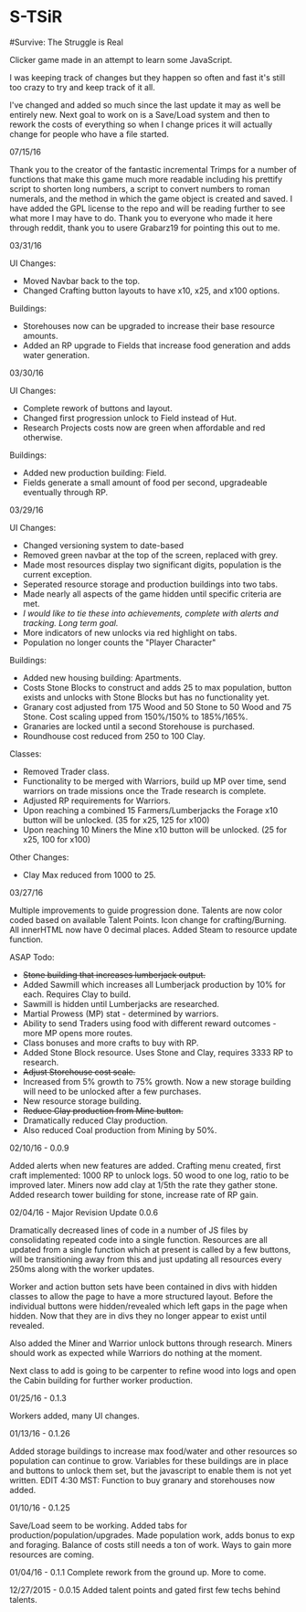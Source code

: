 # S-TSiR
#Survive: The Struggle is Real

Clicker game made in an attempt to learn some JavaScript.

I was keeping track of changes but they happen so often and fast it's still too crazy to try and keep track of it all.

I've changed and added so much since the last update it may as well be entirely new. Next goal to work on is a Save/Load system and then to rework the costs of everything so when I change prices it will actually change for people who have a file started.

07/15/16

Thank you to the creator of the fantastic incremental Trimps for a number of functions that make this game much more readable including his prettify script to shorten long numbers, a script to convert numbers to roman numerals, and the method in which the game object is created and saved. I have added the GPL license to the repo and will be reading further to see what more I may have to do. Thank you to everyone who made it here through reddit, thank you to usere Grabarz19 for pointing this out to me.

03/31/16

UI Changes:
* Moved Navbar back to the top.
* Changed Crafting button layouts to have x10, x25, and x100 options.

Buildings:
* Storehouses now can be upgraded to increase their base resource amounts.
* Added an RP upgrade to Fields that increase food generation and adds water generation.


03/30/16

UI Changes:
* Complete rework of buttons and layout.
* Changed first progression unlock to Field instead of Hut.
* Research Projects costs now are green when affordable and red otherwise.

Buildings:
* Added new production building: Field.
 * Fields generate a small amount of food per second, upgradeable eventually through RP.


03/29/16

UI Changes:
* Changed versioning system to date-based
* Removed green navbar at the top of the screen, replaced with grey.
* Made most resources display two significant digits, population is the current exception.
* Seperated resource storage and production buildings into two tabs.
* Made nearly all aspects of the game hidden until specific criteria are met.
 * _I would like to tie these into achievements, complete with alerts and tracking. Long term goal._
* More indicators of new unlocks via red highlight on tabs.
* Population no longer counts the "Player Character"
 
Buildings:
* Added new housing building: Apartments.
 * Costs Stone Blocks to construct and adds 25 to max population, button exists and unlocks with Stone Blocks but has no functionality yet.
* Granary cost adjusted from 175 Wood and 50 Stone to 50 Wood and 75 Stone. Cost scaling upped from 150%/150% to 185%/165%.
* Granaries are locked until a second Storehouse is purchased.
* Roundhouse cost reduced from 250 to 100 Clay.
 
Classes: 
* Removed Trader class.
 * Functionality to be merged with Warriors, build up MP over time, send warriors on trade missions once the Trade research is complete.
* Adjusted RP requirements for Warriors.
* Upon reaching a combined 15 Farmers/Lumberjacks the Forage x10 button will be unlocked. (35 for x25, 125 for x100)
* Upon reaching 10 Miners the Mine x10 button will be unlocked. (25 for x25, 100 for x100)

Other Changes:
* Clay Max reduced from 1000 to 25.


03/27/16

Multiple improvements to guide progression done. 
Talents are now color coded based on available Talent Points. 
Icon change for crafting/Burning. 
All innerHTML now have 0 decimal places. 
Added Steam to resource update function. 

ASAP Todo:
* ~~Stone building that increases lumberjack output.~~
 * Added Sawmill which increases all Lumberjack production by 10% for each. Requires Clay to build.
 * Sawmill is hidden until Lumberjacks are researched.
* Martial Prowess (MP) stat - determined by warriors.
* Ability to send Traders using food with different reward outcomes - more MP opens more routes.
* Class bonuses and more crafts to buy with RP.
 * Added Stone Block resource. Uses Stone and Clay, requires 3333 RP to research.
* ~~Adjust Storehouse cost scale.~~
 * Increased from 5% growth to 75% growth. Now a new storage building will need to be unlocked after a few purchases.
* New resource storage building.
* ~~Reduce Clay production from Mine button.~~
 * Dramatically reduced Clay production.
 * Also reduced Coal production from Mining by 50%.

02/10/16 - 0.0.9

Added alerts when new features are added. Crafting menu created, first craft implemented: 1000 RP to unlock logs. 50 wood to one log, ratio to be improved later. Miners now add clay at 1/5th the rate they gather stone. Added research tower building for stone, increase rate of RP gain.

02/04/16 - Major Revision Update 0.0.6

Dramatically decreased lines of code in a number of JS files by consolidating repeated code into a single function.
Resources are all updated from a single function which at present is called by a few buttons, will be transitioning away from this and just updating all resources every 250ms along with the worker updates.

Worker and action button sets have been contained in divs with hidden classes to allow the page to have a more structured layout. Before the individual buttons were hidden/revealed which left gaps in the page when hidden. Now that they are in divs they no longer appear to exist until revealed.

Also added the Miner and Warrior unlock buttons through research. Miners should work as expected while Warriors do nothing at the moment.

Next class to add is going to be carpenter to refine wood into logs and open the Cabin building for further worker production.


01/25/16 - 0.1.3

Workers added, many UI changes.

01/13/16 - 0.1.26

Added storage buildings to increase max food/water and other resources so population can continue to grow. Variables for these buildings are in place and buttons to unlock them set, but the javascript to enable them is not yet written. 
EDIT 4:30 MST: Function to buy granary and storehouses now added.

01/10/16 - 0.1.25

Save/Load seem to be working. Added tabs for production/population/upgrades. Made population work, adds bonus to exp and foraging.
Balance of costs still needs a ton of work. Ways to gain more resources are coming.

01/04/16 - 0.1.1
Complete rework from the ground up. More to come.

12/27/2015 - 0.0.15
Added talent points and gated first few techs behind talents.

